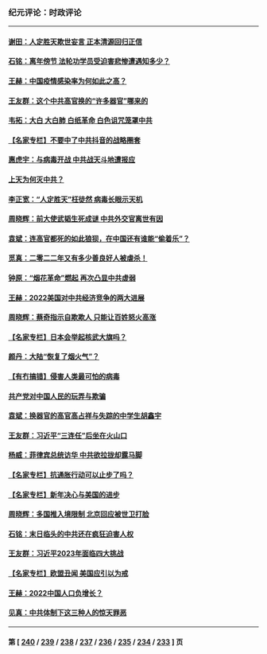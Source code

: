 ### 纪元评论：时政评论
---
#### [谢田：人定胜天欺世妄言 正本清源回归正信](../../pages/nsc1025/n13901284.md) 
#### [石铭：离年傍节 法轮功学员受迫害悲惨遭遇知多少？](../../pages/nsc1025/n13901265.md) 
#### [王赫：中国疫情感染率为何如此之高？](../../pages/nsc1025/n13901139.md) 
#### [王友群：这个中共高官换的“许多器官”哪来的](../../pages/nsc1025/n13901161.md) 
#### [韦拓：大白 大白肺 白纸革命 白色诅咒笼罩中共](../../pages/nsc1025/n13901066.md) 
#### [【名家专栏】不要中了中共抖音的战略圈套](../../pages/nsc1025/n13900900.md) 
#### [惠虎宇：与病毒开战 中共战天斗地遭报应](../../pages/nsc1025/n13901058.md) 
#### [上天为何灭中共？](../../pages/nsc1025/n13900961.md) 
#### [李正宽：“人定胜天”枉徒然 病毒长眼示天机](../../pages/nsc1025/n13900697.md) 
#### [周晓辉：前大使武韬生死成谜 中共外交官离世有因](../../pages/nsc1025/n13900792.md) 
#### [袁斌：连高官都死的如此狼狈，在中国还有谁能“偷着乐”？](../../pages/nsc1025/n13900654.md) 
#### [觅真：二零二二年又有多少善良好人被虐杀！](../../pages/nsc1025/n13900528.md) 
#### [钟原：“烟花革命”燃起 再次凸显中共虚弱](../../pages/nsc1025/n13900508.md) 
#### [王赫：2022美国对中共经济竞争的两大进展](../../pages/nsc1025/n13900201.md) 
#### [周晓辉：蔡奇指示自欺欺人 只能让百姓怒火高涨](../../pages/nsc1025/n13900199.md) 
#### [【名家专栏】日本会举起核武大旗吗？](../../pages/nsc1025/n13900051.md) 
#### [颜丹：大陆“恢复了烟火气”？](../../pages/nsc1025/n13900185.md) 
#### [【有冇搞错】侵害人类最可怕的病毒](../../pages/nsc1025/n13900180.md) 
#### [共产党对中国人民的玩弄与欺骗](../../pages/nsc1025/n13900167.md) 
#### [袁斌：换器官的高官高占祥与失踪的中学生胡鑫宇](../../pages/nsc1025/n13899940.md) 
#### [王友群：习近平“三连任”后坐在火山口](../../pages/nsc1025/n13899614.md) 
#### [杨威：菲律宾总统访华 中共欲拉拢却露马脚](../../pages/nsc1025/n13899645.md) 
#### [【名家专栏】抗通胀行动可以止步了吗？](../../pages/nsc1025/n13899314.md) 
#### [【名家专栏】新年决心与美国的进步](../../pages/nsc1025/n13899312.md) 
#### [周晓辉：多国推入境限制 北京回应被世卫打脸](../../pages/nsc1025/n13899452.md) 
#### [石铭：末日临头的中共还在疯狂迫害人权](../../pages/nsc1025/n13899142.md) 
#### [王友群：习近平2023年面临四大挑战](../../pages/nsc1025/n13898823.md) 
#### [【名家专栏】欧盟丑闻 美国应引以为戒](../../pages/nsc1025/n13897992.md) 
#### [王赫：2022中国人口负增长？](../../pages/nsc1025/n13898443.md) 
#### [见真：中共体制下这三种人的惊天罪恶](../../pages/nsc1025/n13898421.md) 

---
#### 第 [ [240](./240.md) / [239](./239.md) / [238](./238.md) / [237](./237.md) / [236](./236.md) / [235](./235.md) / [234](./234.md) / [233](./233.md) ] 页
